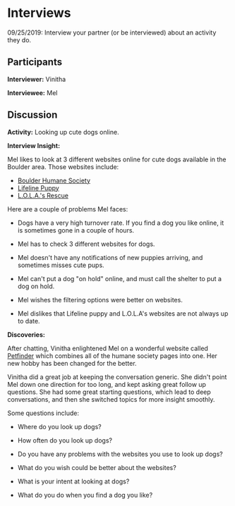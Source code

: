 # Interviews

09/25/2019: Interview your partner (or be interviewed) about an activity they do.

## Participants

**Interviewer:** Vinitha

**Interviewee:** Mel

## Discussion

**Activity:** Looking up cute dogs online.

**Interview Insight:**

Mel likes to look at 3 different websites online for cute dogs available in the Boulder area. Those websites include:

- [Boulder Humane Society](https://www.boulderhumane.org/dogs/)
- [Lifeline Puppy](https://www.lifelinepuppy.org/puppies/)
- [L.O.L.A.'s Rescue](http://www.lolasrescue.com/)

Here are a couple of problems Mel faces:

- Dogs have a very high turnover rate. If you find a dog you like online, it is sometimes gone in a couple of hours.

- Mel has to check 3 different websites for dogs.
  
- Mel doesn't have any notifications of new puppies arriving, and sometimes misses cute pups.

- Mel can't put a dog "on hold" online, and must call the shelter to put a dog on hold.

- Mel wishes the filtering options were better on websites.

- Mel dislikes that Lifeline puppy and L.O.L.A's websites are not always up to date.

**Discoveries:**

After chatting, Vinitha enlightened Mel on a wonderful website called [Petfinder](https://www.petfinder.com/) which combines all of the humane society pages into one. Her new hobby has been changed for the better.

Vinitha did a great job at keeping the conversation generic. She didn't point Mel down one direction for too long, and kept asking great follow up questions. She had some great starting questions, which lead to deep conversations, and then she switched topics for more insight smoothly.

Some questions include:

- Where do you look up dogs?
  
- How often do you look up dogs?
  
- Do you have any problems with the websites you use to look up dogs?
  
- What do you wish could be better about the websites?
  
- What is your intent at looking at dogs?

- What do you do when you find a dog you like?
